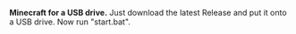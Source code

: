 **Minecraft for a USB drive.** Just download the latest Release and put it onto a USB drive. Now run "start.bat".
